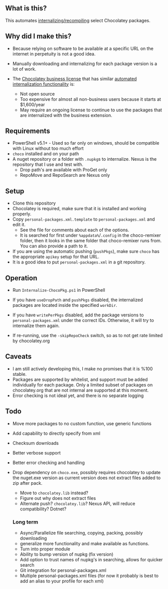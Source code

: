 ## What is this?

This automates [internalizing/recompiling](https://chocolatey.org/docs/how-to-recompile-packages) select Chocolatey packages.

## Why did I make this? 

- Because relying on software to be available at a specific URL on the internet in perpetuity is not a good idea.
- Manually downloading and internalizing for each package version is a lot of work.
- The [Chocolatey business license](https://chocolatey.org/pricing#faq-pricing) that has similar [automated internalization functionality](https://chocolatey.org/docs/features-automatically-recompile-packages) is:
 
   - Not open source
   - Too expensive for almost all non-business users because it starts at $1,600/year
   - May require an ongoing license to continue to use the packages that are internalized with the business extension. 

## Requirements

- PowerShell v5.1+ - Used so far only on windows, should be compatible with Linux without too much effort
- `choco` installed and on your path
- A nuget repository or a folder with `.nupkg`s to internalize. Nexus is the repository that I use and test with.
	- Drop path's are available with ProGet only
	- RepoMove and RepoSearch are Nexus only

## Setup 

- Clone this repository
- Chocolatey is required, make sure that it is installed and working properly. 
- Copy `personal-packages.xml.template` to `personal-packages.xml` and edit it. 
    - See the file for comments about each of the options.
    - It is searched for first under `%appdata%`/`.config` in the choco-remixer folder, then it looks in the same folder that choco-remixer runs from. You can also provide a path to it.
- If you are using the automatic pushing (`pushPkgs`), make sure `choco` has the appropriate `apikey` setup for that URL.
- It is a good idea to put `personal-packages.xml` in a git repository.

## Operation 

- Run `Internalize-ChocoPkg.ps1` in PowerShell

- If you have `useDropPath` and `pushPkgs` disabled, the internalized packages are located inside the specified `workDir`.
- If you have `writePerPkgs` disabled, add the package versions to `personal-packages.xml` under the correct IDs. Otherwise, it will try to internalize them again.

- If re-running, use the `-skipRepoCheck` switch, so as to not get rate limited by chocolatey.org 

## Caveats

- I am still actively developing this, I make no promises that it is %100 stable.
- Packages are supported by whitelist, and support must be added individually for each package. Only a limited subset of packages on chocolatey.org that are not internal are supported at this moment.
- Error checking is not ideal yet, and there is no separate logging

## Todo

- Move more packages to no custom function, use generic functions
- Add capability to directly specify from xml
- Checksum downloads
- Better verbose support
- Better error checking and handling
- Drop dependency on `choco.exe`, possibly requires chocolatey to update the nuget.exe version as current version does not extract files added to zip after pack.
	- Move to `chocolatey.lib` instead?
	- Figure out why does not extract files
	- Alternate push? `chocolatey.lib`? Nexus API, will reduce compatibility? Dotnet?


    ### Long term
  
  - Async/Parallelize file searching, copying, packing, possibly downloading 
  - generalize more functionality and make available as functions. 
  - Turn into proper module
  - Ability to bump version of nupkg (fix version)
  - Add option to trust names of nupkg's in searching, allows for quicker search
  - Git integration for personal-packages.xml
  - Multiple personal-packages.xml files (for now it probably is best to add an alias to your profile for each xml)